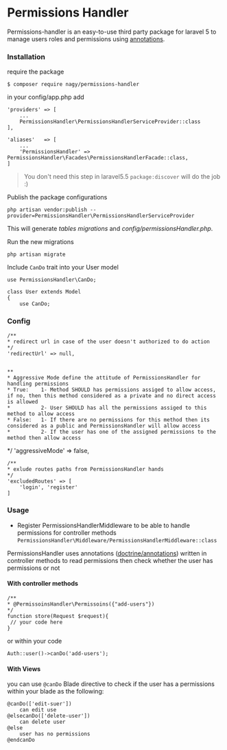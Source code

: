 # Permissions Handler
Permissions-handler is an easy-to-use third party package for laravel 5  to manage users roles and permissions  using [annotations](https://github.com/doctrine/annotations).


### Installation

require the package 
    
    $ composer require nagy/permissions-handler
    
 in your config/app.php add

    'providers' => [
        ...
        PermissionsHandler\PermissionsHandlerServiceProvider::class
    ],

    'aliases'   => [
        ...
        'PermissionsHandler' => PermissionsHandler\Facades\PermissionsHandlerFacade::class,
    ]

> You don't need this step in laravel5.5 `package:discover`  will do the job :)
    
Publish the package configurations

    php artisan vendor:publish --provider=PermissionsHandler\PermissionsHandlerServiceProvider

This will generate *tables migrations* and *config/permissionsHandler.php*.

Run the new migrations

    php artisan migrate

    
Include `CanDo` trait into your User model

    use PermissionsHandler\CanDo;

    class User extends Model
    {
        use CanDo;
    

### Config

    /**
    * redirect url in case of the user doesn't authorized to do action
    */
    'redirectUrl' => null,


    **
    * Aggressive Mode define the attitude of PermissionsHandler for handling permissions
    * True:    1- Method SHOULD has permissions assiged to allow access, if no, then this method considered as a private and no direct access is allowed
    *          2- User SHOULD has all the permissions assiged to this method to allow access
    * False:   1- If there are no permissions for this method then its considered as a public and PermissionsHandler will allow access
    *          2- If the user has one of the assigned permissions to the method then allow access
   */
    'aggressiveMode' => false,


    /**
    * exlude routes paths from PermissionsHandler hands
    */
    'excludedRoutes' => [
        'login', 'register'
    ]

### Usage
 * Register PermissionsHandlerMiddleware to be able to handle permissions for controller methods
    `PermissionsHandler\Middleware/PermissionsHandlerMiddleware::class`

PermissionsHandler uses annotations ([doctrine/annotations](https://github.com/doctrine/annotations)) written in controller methods to read permissions then check whether the user has permissions or not 

#### With controller methods
	/**
	* @PermissoinsHandler\Permissoins({"add-users"})
	*/
	function store(Request $request){
	 // your code here
	}

or within your code

    Auth::user()->canDo('add-users');
#### With Views
you can use `@canDo` Blade directive to check if the user has a permissions within your blade as the following:

    @canDo(['edit-suer'])
        can edit use
    @elsecanDo(['delete-user'])
        can delete user
    @else
        user has no permissions
    @endcanDo
